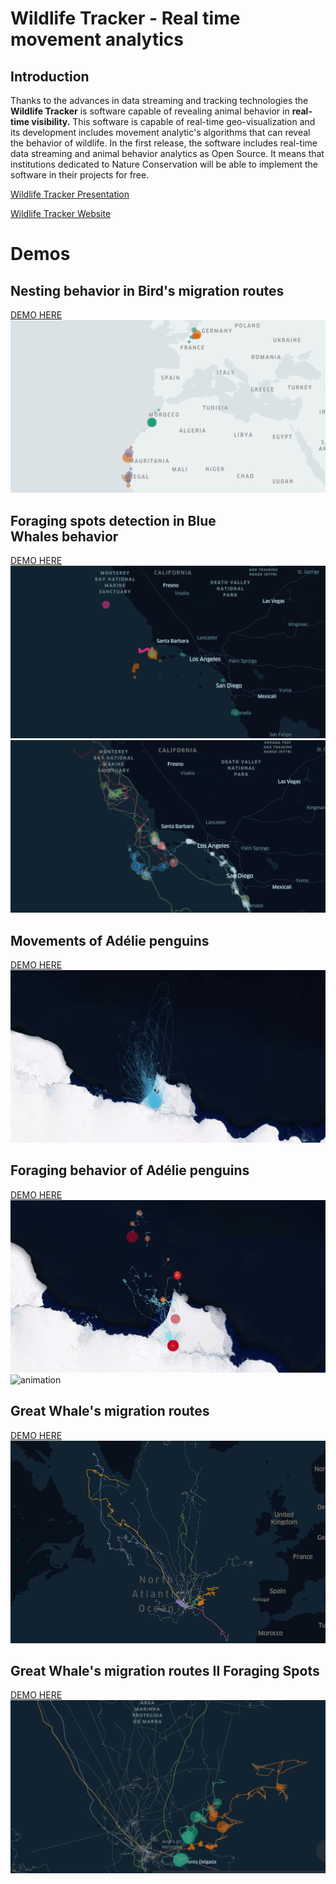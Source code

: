 # Wildlife Tracker - Real time movement analytics

## Introduction
Thanks to the advances in data streaming and tracking technologies the **Wildlife Tracker** is software capable of revealing animal behavior in **real-time visibility.**
This software is capable of real-time geo-visualization and its development includes movement analytic's algorithms that can reveal the behavior of wildlife. In the first release, the software includes real-time data streaming and animal behavior analytics as Open Source. It means that institutions dedicated to Nature Conservation will be able to implement the software in their projects for free.

[Wildlife Tracker Presentation]()

[Wildlife Tracker Website]()

# Demos
## Nesting behavior in Bird's migration routes
[DEMO HERE](https://gis-move-analytics.github.io/wildlife-tracker/root/birds-demo.html)
![animation](gif/birds-trace-gif.gif)

## Foraging spots detection in Blue Whales behavior
[DEMO HERE](https://gis-move-analytics.github.io/wildlife-tracker/root/whales-demo.html)
![animation](gif/whales-gif.gif)
![animation](gif/bluewhale-trace-gif.gif)

## Movements of Adélie penguins
[DEMO HERE](https://gis-move-analytics.github.io/wildlife-tracker/root/moves-penguins-demo.html)
![animation](gif/penguin-trace-gif.gif)

## Foraging behavior of Adélie penguins
[DEMO HERE](https://gis-move-analytics.github.io/wildlife-tracker/root/foraging-penguins-demo.html)
![animation](gif/penguin-foraging-gif.gif)
![animation](gif/penguins.gif)

## Great Whale's migration routes
[DEMO HERE](https://gis-move-analytics.github.io/wildlife-tracker/root/azores-demo.html)
![animation](gif/azores-gif.gif)

## Great Whale's migration routes II Foraging Spots
[DEMO HERE](https://gis-move-analytics.github.io/wildlife-tracker/root/azores-II-demo.html)
![animation](gif/azores-ii-gif.gif)
